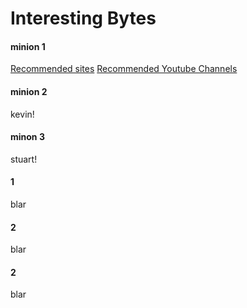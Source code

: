 # Interesting Bytes


<!-- tabs:start -->

#### **minion 1**

[Recommended sites](InterestingBytes/articles/recommended_sites.md)
[Recommended Youtube Channels](InterestingBytes/articles/youtube_channels)

#### **minion 2**

kevin!

#### **minon 3**

stuart!
#### **1**
blar
#### 2
blar
#### 2
blar
<!-- tabs:end -->


